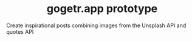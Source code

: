 
<h1 align="center">
  gogetr.app prototype
</h1>
Create inspirational posts combining images from the Unsplash API and quotes API
